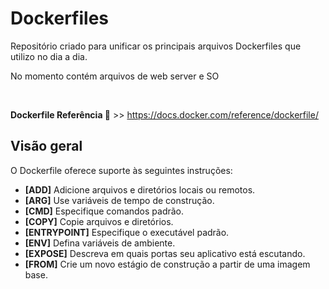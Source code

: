 <h1> Dockerfiles</h1>

 <p>Repositório criado para unificar os principais arquivos Dockerfiles que utilizo no dia a dia. </p>
 <p> No momento contém arquivos de web server e SO </p>
 <br>

<strong> Dockerfile Referência </strong>
📝 >> https://docs.docker.com/reference/dockerfile/

<h2> Visão geral </h2> 

<p> O Dockerfile oferece suporte às seguintes instruções: </p>

<ul>
  <li><strong>[ADD]</strong> Adicione arquivos e diretórios locais ou remotos. </li>
  <li><strong>[ARG]</strong> Use variáveis ​​de tempo de construção.</li>
  <li><strong>[CMD]</strong> Especifique comandos padrão.</li>
  <li><strong>[COPY]</strong> Copie arquivos e diretórios.</li>
  <li><strong>[ENTRYPOINT]</strong> Especifique o executável padrão.</li>
  <li><strong>[ENV]</strong> Defina variáveis ​​de ambiente.</li>
  <li><strong>[EXPOSE]</strong> Descreva em quais portas seu aplicativo está escutando.</li>
  <li><strong>[FROM]</strong> Crie um novo estágio de construção a partir de uma imagem base.</li>
</ul>
